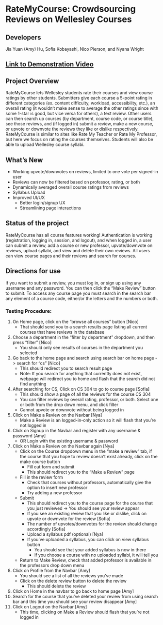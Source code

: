 # RateMyCourse: Crowdsourcing Reviews on Wellesley Courses
## Developers
Jia Yuan (Amy) Hu, Sofia Kobayashi, Nico Pierson, and Nyana Wright

## [Link to Demonstration Video](https://drive.google.com/file/d/1pyZEbWsQNXyZpiFgnExQcneoWgqs16VS/view?usp=sharing)

## Project Overview
RateMyCourse lets Wellesley students rate their courses and view course ratings by other students. Submitters give each course a 5-point rating in different categories (ex. content difficulty, workload, accessibility, etc.), an overall rating (it wouldn’t make sense to average the other ratings since with some 1-star is good, but vice versa for others), a text review. Other users can then search up courses (by department, course code, or course title), see those reviews, and (if logged in) submit a review, make a new course, or upvote or downvote the reviews they like or dislike respectively. RateMyCourse is similar to sites like Rate My Teacher or Rate My Professor, but here we focus on rating the courses themselves. Students will also be able to upload Wellesley course syllabi. 

## What’s New
- Working upvote/downvotes on reviews, limited to one vote per signed-in user
- Reviews can now be filtered based on professor, rating, or both
- Dynamically averaged overall course ratings from reviews
- Syllabus Upload
- Improved UI/UX
    - Better login/signup UX
    - Streamlining page interactions

## Status of the project
RateMyCourse has all course features working! Authentication is working (registration, logging in, session, and logout), and when logged in, a user can submit a review, add a course or new professor, upvote/downvote on reviews, upload syllabi, and view and delete their own reviews. All users can view course pages and their reviews and search for courses.

## Directions for use
If you want to submit a review, you must log in, or sign up using any username and any password. You can then click the “Make Review” button to submit. To access any course page you must search in the search bar any element of a course code, either/or the letters and the numbers or both. 

### Testing Procedure:
1. On Home page, click on the “browse all courses” button [Nico]
    - That should send you to a search results page listing all current courses that have reviews in the database
2. Choose a department in the “filter by department” dropdown, and then press “filter” [Nico]
    - You should only see results of courses in the department you selected
3. Go back to the home page and search using search bar on home page -> search for “cs” [Nico]
    - This should redirect you to search result page
    - Note: If you search for anything that currently does not exist, webpage will redirect you to home and flash that the search did not find anything
4. After searching for CS, Click on CS 304 to go to course page [Sofia]
    - This should show a page of all the reviews for the course CS 304
    - You can filter reviews by overall rating, professor, or both. Select one or both from the drop down menu, and click filter
    - Cannot upvote or downvote without being logged in
5. Click on Make a Review on the Navbar [Nya]
    - Make a Review is an logged-in-only action so it will flash that you’re not logged in
6. Click on Signup in the Navbar and register with any username & password [Amy]
    - OR Login with the existing username & password
7. Click on Make a Review on the Navbar again [Nya]
    - Click on the Course dropdown menu in the “make a review” tab, if the course that you hope to review doesn’t exist already, click on the make course button
        - Fill out form and submit
        - This should redirect you to the “Make a Review” page
    - Fill in the review form
        - Check that courses without professors, automatically give the option to insert new professor
        - Try adding a new professor
     - Submit
        - This should redirect you to the course page for the course that you just reviewed -> You should see your review appear
        - If you see an existing review that you like or dislike, click on upvote or downvote for the review [Sofia]
        - The number of upvotes/downvotes for the review should change accordingly [Sofia]
        - Upload a syllabus pdf (optional) [Nya]
        - If you’ve uploaded a syllabus, you can click on view syllabus button
            - You should see that your added syllabus is now in there
            - If you choose a course with no uploaded syllabi, it will tell you
    - Return to Make Review, check that added professor is available in the professors drop down menu
8. Click on Profile from the Navbar [Amy]
    - You should see a list of all the reviews you’ve made
    - Click on the delete review button to delete the review
        - This should delete the review
9. Click on Home in the navbar to go back to home page [Amy]
10. Search for the course that you’ve deleted your review from using search bar and this time you should see your review disappear [Amy]
11. Click on Logout on the Navbar [Amy]
    - This time, clicking on Make a Review should flash that you’re not logged in


